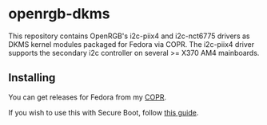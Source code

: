 # openrgb-dkms
This repository contains OpenRGB's i2c-piix4 and i2c-nct6775 drivers as DKMS kernel modules packaged for Fedora via COPR. The i2c-piix4 driver supports the secondary i2c controller on several >= X370 AM4 mainboards.

## Installing

You can get releases for Fedora from my [COPR](https://copr.fedorainfracloud.org/coprs/kylegospo/openrgb-dkms/).

If you wish to use this with Secure Boot, follow [this guide](https://gist.github.com/KyleGospo/9adbe078d1d7f160ae43c091df98f773).